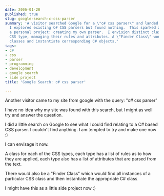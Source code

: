 ```yaml
---
date: 2006-01-20
published: true
slug: google-search-c-css-parser
summary: 'A visitor searched Google for a \"c# css parser\" and landed on my site.  Intrigued,
  I explored existing C# CSS parsers but found nothing.  This sparked an idea for
  a personal project: creating my own parser.  I envision distinct classes for each
  CSS type, managing their rules and attributes. A \"Finder Class\" would locate CSS
  classes and instantiate corresponding C# objects.'
tags:
- c#
- css
- parser
- programming
- development
- google search
- side project
title: 'Google Search: c# css parser'

---
```

Another visitor came to my site from google with the query: "c# css parser"<p />I have no idea why my site was found with this search, but I might as well try and answer the question.<p />I did a little search on Google to see what I could find relating to a C# based CSS parser.  I couldn't find anything.  I am tempted to try and make one now :) <p />I can envisage it now.<p />A class for each of the CSS types, each type has a list of rules as to how they are applied, each type also has a list of attributes that are parsed from the text.<p />There would also be a "Finder Class" which would find all instances of a particular CSS class and then instantiate the appropriate C# class.<p />I might have this as a little side project now :)<p />

